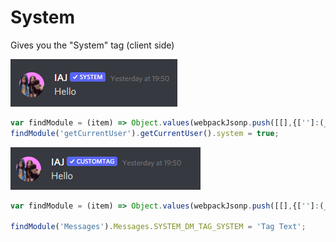 # System

Gives you the "System" tag (client side)

![System](https://raw.githubusercontent.com/IAJWasTooShort/DiscordConsole/main/screenshots/system.png)

```js
var findModule = (item) => Object.values(webpackJsonp.push([[],{['']:(_,e,r)=>{e.cache=r.c}}, [['']]]).cache).find(m=>m.exports&&m.exports.default&&m.exports.default[item]!==void 0).exports.default;
findModule('getCurrentUser').getCurrentUser().system = true;
```

![CustomTag](https://raw.githubusercontent.com/IAJWasTooShort/DiscordConsole/main/screenshots/customtag.png)

```js
var findModule = (item) => Object.values(webpackJsonp.push([[],{['']:(_,e,r)=>{e.cache=r.c}}, [['']]]).cache).find(m=>m.exports&&m.exports.default&&m.exports.default[item]!==void 0).exports.default;

findModule('Messages').Messages.SYSTEM_DM_TAG_SYSTEM = 'Tag Text';
```